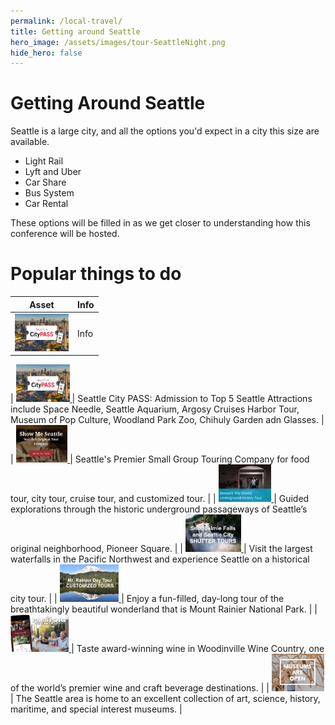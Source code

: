 ```yaml
---
permalink: /local-travel/
title: Getting around Seattle
hero_image: /assets/images/tour-SeattleNight.png
hide_hero: false
---
```


# Getting Around Seattle

Seattle is a large city, and all the options you'd expect in a city this size are available.

- Light Rail
- Lyft and Uber
- Car Share
- Bus System
- Car Rental

These options will be filled in as we get closer to understanding how this conference will be hosted.

# Popular things to do

| Asset         | Info     |
|--------------|-----------|
| <a href="https://www.citypass.com/seattle"><img src="/assets/images/SeattleCityPass.png" style="height: 60px"/> </a>         | Info     |

| <a href="https://www.citypass.com/seattle"><img src="/assets/images/SeattleCityPass.png" style="height: 60px"/> </a> | Seattle City PASS: Admission to Top 5 Seattle Attractions include Space Needle, Seattle Aquarium, Argosy Cruises Harbor Tour, Museum of Pop Culture, Woodland Park Zoo, Chihuly Garden adn Glasses.  |
| <a href="https://showmeseattle.com"> <img src="/assets/images/Tour-ShowMeSeattle.png" style="height: 60px"/> </a> | Seattle's Premier Small Group Touring Company for food tour, city tour, cruise tour, and customized tour. |
| <a href="https://www.beneath-the-streets.com"> <img src="/assets/images/Tour-BeneathTheStreets.png" style="height: 60px"/> </a> | Guided explorations through the historic underground passageways of Seattle’s original neighborhood, Pioneer Square. |
| <a href="https://www.shuttertours.com/snoqualmie-falls-tour.php"> <img src="/assets/images/Tour-ShutterTours.png" style="height: 60px"/> </a> |  Visit the largest waterfalls in the Pacific Northwest and experience Seattle on a historical city tour. |
| <a href="https://toursofseattle.com/product/mt-rainier-day-tour"> <img src="/assets/images/Tour-CustomizedTours.png" style="height: 60px"/> </a> |  Enjoy a fun-filled, day-long tour of the breathtakingly beautiful wonderland that is Mount Rainier National Park. |
| <a href="https://woodinvillewinecountry.com/"> <img src="/assets/images/Tour-WoodinvilleWine.png" style="height: 60px"/> </a> | Taste award-winning wine in Woodinville Wine Country, one of the world’s premier wine and craft beverage destinations. |
| <a href="https://visitseattle.org/things-to-do/arts-culture/museums/reopening-museums/"> <img src="/assets/images/Tour-Museums.png" style="height: 60px"/> </a> | The Seattle area is home to an excellent collection of art, science, history, maritime, and special interest museums. |

 
